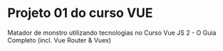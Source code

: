 # Projeto 01 do curso VUE

Matador de monstro utilizando tecnologias no Curso Vue JS 2 - O Guia Completo (incl. Vue Router & Vuex)
